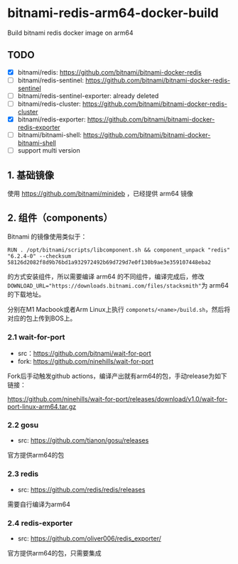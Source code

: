 # bitnami-redis-arm64-docker-build
Build bitnami redis docker image on arm64

## TODO

- [x] bitnami/redis: https://github.com/bitnami/bitnami-docker-redis
- [ ] bitnami/redis-sentinel: https://github.com/bitnami/bitnami-docker-redis-sentinel
- [ ] bitnami/redis-sentinel-exporter: already deleted
- [ ] bitnami/redis-cluster: https://github.com/bitnami/bitnami-docker-redis-cluster
- [x] bitnami/redis-exporter: https://github.com/bitnami/bitnami-docker-redis-exporter
- [ ] bitnami/bitnami-shell: https://github.com/bitnami/bitnami-docker-bitnami-shell
- [ ] support multi version

## 1. 基础镜像

使用 https://github.com/bitnami/minideb ，已经提供 arm64 镜像

## 2. 组件（components）

Bitnami 的镜像使用类似于：

    RUN . /opt/bitnami/scripts/libcomponent.sh && component_unpack "redis" "6.2.4-0" --checksum 58126d2082f8d9b76bd1a932972492b69d729d7e0f130b9ae3e359107448eba2

的方式安装组件，所以需要编译 arm64 的不同组件，编译完成后，修改 `DOWNLOAD_URL="https://downloads.bitnami.com/files/stacksmith"`为
arm64的下载地址。

分别在M1 Macbook或者Arm Linux上执行 `componets/<name>/build.sh`，然后将对应的包上传到BOS上。

### 2.1 wait-for-port

- src：<https://github.com/bitnami/wait-for-port>
- fork: https://github.com/ninehills/wait-for-port

Fork后手动触发github actions，编译产出就有arm64的包，手动release为如下链接：

<https://github.com/ninehills/wait-for-port/releases/download/v1.0/wait-for-port-linux-arm64.tar.gz>


### 2.2 gosu

- src: <https://github.com/tianon/gosu/releases>

官方提供arm64的包

### 2.3 redis

- src: <https://github.com/redis/redis/releases>

需要自行编译为arm64

### 2.4 redis-exporter

- src: <https://github.com/oliver006/redis_exporter/>

官方提供arm64的包，只需要集成


